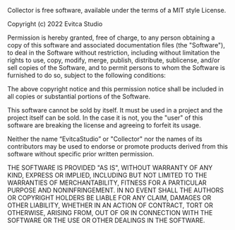 Collector is free software, available under the terms of a MIT style License.

Copyright (c) 2022 Evitca Studio

Permission is hereby granted, free of charge, to any person obtaining a copy
of this software and associated documentation files (the "Software"), to deal
in the Software without restriction, including without limitation the rights
to use, copy, modify, merge, publish, distribute, sublicense, and/or sell
copies of the Software, and to permit persons to whom the Software is
furnished to do so, subject to the following conditions:

The above copyright notice and this permission notice shall be included in all
copies or substantial portions of the Software.

This software cannot be sold by itself. It must be used in a project and the project itself can be sold. In the case it is not, you the "user" of this software are breaking the license and agreeing to forfeit its usage.

Neither the name “EvitcaStudio” or "Collector" nor the names of its contributors may be used to endorse or promote products derived from this software without specific prior written permission.

THE SOFTWARE IS PROVIDED "AS IS", WITHOUT WARRANTY OF ANY KIND, EXPRESS OR
IMPLIED, INCLUDING BUT NOT LIMITED TO THE WARRANTIES OF MERCHANTABILITY,
FITNESS FOR A PARTICULAR PURPOSE AND NONINFRINGEMENT. IN NO EVENT SHALL THE
AUTHORS OR COPYRIGHT HOLDERS BE LIABLE FOR ANY CLAIM, DAMAGES OR OTHER
LIABILITY, WHETHER IN AN ACTION OF CONTRACT, TORT OR OTHERWISE, ARISING FROM,
OUT OF OR IN CONNECTION WITH THE SOFTWARE OR THE USE OR OTHER DEALINGS IN THE
SOFTWARE.
